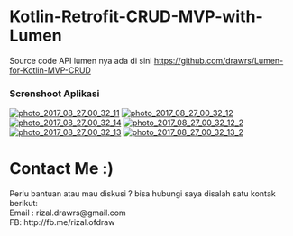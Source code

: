 # Kotlin-Retrofit-CRUD-MVP-with-Lumen

Source code API lumen nya ada di sini <a href="https://github.com/drawrs/Lumen-for-Kotlin-MVP-CRUD">https://github.com/drawrs/Lumen-for-Kotlin-MVP-CRUD</a>

<h3>Screnshoot Aplikasi</h3>

<a href="https://ibb.co/nvChXQ"><img src="https://preview.ibb.co/ksjJ6k/photo_2017_08_27_00_32_11.jpg" alt="photo_2017_08_27_00_32_11" border="0"></a>
<a href="https://ibb.co/hX5fK5"><img src="https://preview.ibb.co/nuQQmk/photo_2017_08_27_00_32_12.jpg" alt="photo_2017_08_27_00_32_12" border="0"></a>
<a href="https://ibb.co/mg7GsQ"><img src="https://preview.ibb.co/gwdd6k/photo_2017_08_27_00_32_14.jpg" alt="photo_2017_08_27_00_32_14" border="0"></a>
<a href="https://ibb.co/mN1y6k"><img src="https://preview.ibb.co/gDNSz5/photo_2017_08_27_00_32_12_2.jpg" alt="photo_2017_08_27_00_32_12_2" border="0"></a>
<a href="https://ibb.co/jA4J6k"><img src="https://preview.ibb.co/itvfK5/photo_2017_08_27_00_32_13.jpg" alt="photo_2017_08_27_00_32_13" border="0"></a>
<a href="https://ibb.co/g2o0K5"><img src="https://preview.ibb.co/mfafK5/photo_2017_08_27_00_32_13_2.jpg" alt="photo_2017_08_27_00_32_13_2" border="0"></a>

<h1>Contact Me :)</h1>
Perlu bantuan atau mau diskusi ? bisa hubungi saya disalah satu kontak berikut:<br/>
Email : rizal.drawrs@gmail.com<br/>
FB: http://fb.me/rizal.ofdraw<br/>
